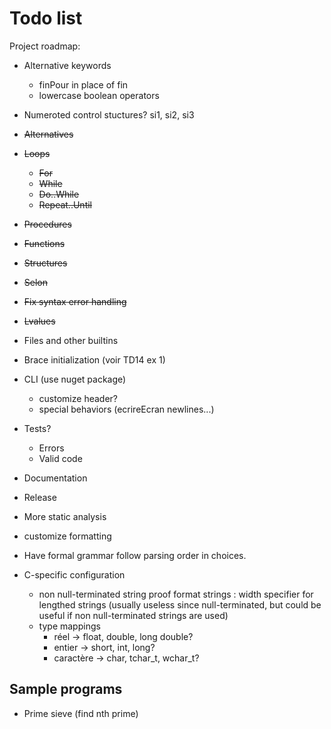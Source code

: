 # Todo list

Project roadmap:

- Alternative keywords
    - finPour in place of fin
    - lowercase boolean operators
- Numeroted control stuctures? si1, si2, si3

- ~~Alternatives~~
- ~~Loops~~
    - ~~For~~
    - ~~While~~
    - ~~Do..While~~
    - ~~Repeat..Until~~
- ~~Procedures~~
- ~~Functions~~
- ~~Structures~~
- ~~Selon~~
- ~~Fix syntax error handling~~
- ~~Lvalues~~
- Files and other builtins
- Brace initialization (voir TD14 ex 1)
- CLI (use nuget package)
    - customize header?
    - special behaviors (ecrireEcran newlines...)
- Tests?
    - Errors
    - Valid code
- Documentation
- Release
- More static analysis
- customize formatting

- Have formal grammar follow parsing order in choices.

- C-specific configuration
    - non null-terminated string proof format strings : width specifier for lengthed strings (usually useless since null-terminated, but could be useful if non null-terminated strings are used)
    - type mappings
        - réel &rarr; float, double, long double?
        - entier &rarr; short, int, long?
        - caractère &rarr; char, tchar_t, wchar_t?

## Sample programs

- Prime sieve (find nth prime)
